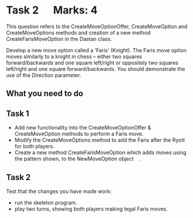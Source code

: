 # Task 2        Marks: 4

This question refers to the CreateMoveOptionOffer, CreateMoveOption and CreateMoveOptions methods and creation of a new method CreateFarisMoveOption in the Dastan class.

Develop a new move option called a ‘Faris’ (Knight). The Faris move option moves similarly to a knight in chess – either two squares forward/backwards and one square left/right or oppositely two squares left/right and one square forward/backwards. You should demonstrate the use of the Direction parameter.

## What you need to do

## Task 1

- Add new functionality into the CreateMoveOptionOffer & CreateMoveOption methods to perform a Faris move.
- Modify the CreateMoveOptions method to add the Faris after the Ryott for both players.
- Create a new method CreateFarisMoveOption which adds moves using the pattern shown, to the NewMoveOption object    .

## Task 2

Test that the changes you have made work:

- run the skeleton program.
- play two turns, showing both players making legal Faris moves.

